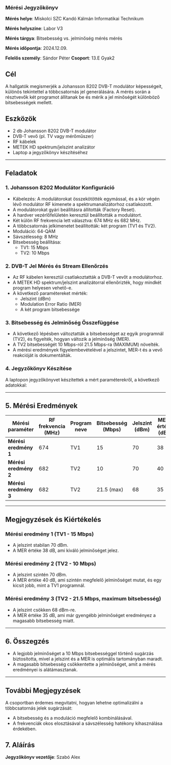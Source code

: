 ### Mérési Jegyzőkönyv

**Mérés helye**: Miskolci SZC Kandó Kálmán Informatikai Technikum 

**Mérés helyszíne**: Labor V3

**Mérés tárgya**: Bitsebesség vs. jelminőség mérés mérés

**Mérés időpontja**: 2024.12.09.

**Felelős személy**: Sándor Péter
**Csoport**: 13.E Gyak2

## Cél
A hallgatók megismerjék a Johansson 8202 DVB-T modulátor képességeit, különös tekintettel a többcsatornás jel generálására. A mérés során a résztvevők két programot állítanak be és mérik a jel minőségét különböző bitsebességek mellett.

## Eszközök
- 2 db Johansson 8202 DVB-T modulátor
- DVB-T vevő (pl. TV vagy mérőműszer)
- RF kábelek
- METEK HD spektrum/jelszint analizátor
- Laptop a jegyzőkönyv készítéséhez

---

## Feladatok

### 1. Johansson 8202 Modulátor Konfiguráció
- Kábelezés: A modulátorokat összekötötték egymással, és a kör végén lévő modulátor RF kimenete a spektrumanalizátorhoz csatlakozott.
- A modulátorokat gyári beállításra állították (Factory Reset).
- A hardver vezérlőfelületén keresztül beállították a modulátort.
- Két külön RF frekvencia lett választva: 674 MHz és 682 MHz.
- A többcsatornás jelkimenetet beállították: két program (TV1 és TV2).
- Moduláció: 64-QAM
- Sávszélesség: 8 MHz
- Bitsebesség beállítása:
  - TV1: 15 Mbps
  - TV2: 10 Mbps

### 2. DVB-T Jel Mérés és Stream Ellenőrzés
- Az RF kábelen keresztül csatlakoztatták a DVB-T vevőt a modulátorhoz.
- A METEK HD spektrum/jelszint analizátorral ellenőrizték, hogy mindkét program helyesen vehető-e.
- A következő paramétereket mérték:
  - Jelszint (dBm)
  - Modulation Error Ratio (MER)
  - A két program bitsebessége

### 3. Bitsebesség és Jelminőség Összefüggése
- A következő lépésben változtatták a bitsebességet az egyik programnál (TV2), és figyelték, hogyan változik a jelminőség (MER).
- A TV2 bitsebességét 10 Mbps-ról 21.5 Mbps-ra (MAXIMUM) növelték.
- A mérési eredmények figyelembevételével a jelszintet, MER-t és a vevő reakcióját is dokumentálták.

### 4. Jegyzőkönyv Készítése
A laptopon jegyzőkönyvet készítettek a mért paraméterekről, a következő adatokkal:

---

## 5. Mérési Eredmények

| Mérési paraméter   | RF frekvencia (MHz) | Program neve | Bitsebesség (Mbps) | Jelszint (dBm) | MER érték (dB) |
|--------------------|---------------------|--------------|--------------------|----------------|----------------|
| **Mérési eredmény 1** | 674                 | TV1          | 15                 | 70             | 38             |
| **Mérési eredmény 2** | 682                 | TV2          | 10                 | 70             | 40             |
| **Mérési eredmény 3** | 682                 | TV2          | 21.5 (max)         | 68             | 35             |

---

## Megjegyzések és Kiértékelés

### Mérési eredmény 1 (TV1 - 15 Mbps)
- A jelszint stabilan 70 dBm.
- A MER értéke 38 dB, ami kiváló jelminőséget jelez.

### Mérési eredmény 2 (TV2 - 10 Mbps)
- A jelszint szintén 70 dBm.
- A MER értéke 40 dB, ami szintén megfelelő jelminőséget mutat, és egy kicsit jobb, mint a TV1 programnál.

### Mérési eredmény 3 (TV2 - 21.5 Mbps, maximum bitsebesség)
- A jelszint csökken 68 dBm-re.
- A MER értéke 35 dB, ami már gyengébb jelminőséget eredményez a magasabb bitsebesség miatt.

---

## 6. Összegzés

- A legjobb jelminőséget a 10 Mbps bitsebességgel történő sugárzás biztosította, mivel a jelszint és a MER is optimális tartományban maradt.
- A magasabb bitsebesség csökkentette a jelminőséget, amit a mérés eredményei is alátámasztanak.

---

## További Megjegyzések

A csoportban érdemes megvitatni, hogyan lehetne optimalizálni a többcsatornás jelek sugárzását:
- A bitsebesség és a moduláció megfelelő kombinálásával.
- A frekvenciák okos elosztásával a sávszélesség hatékony kihasználása érdekében.

## 7. Aláírás
**Jegyzőkönyv vezetője**: Szabó Alex
